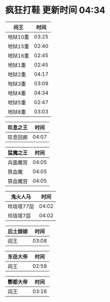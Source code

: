 # 疯狂打鞋 更新时间 04:34

| 间王   | 时间    |
|--------|-------|
| 地狱10重 | 03:25 |
| 地狱15重 | 02:40 |
| 地狱16重 | 02:45 |
| 地狱1重 | 02:45 |
| 地狱2重 | 04:17 |
| 地狱3重 | 03:09 |
| 地狱4重 | 04:34 |
| 地狱5重 | 02:47 |
| 地狱8重 | 03:03 |

| 叹息之王   | 时间    |
|--------|-------|
| 叹息回廊 | 04:07 |

| 猛魔之王   | 时间    |
|--------|-------|
| 兵面魔宫 | 04:05 |
| 铁血魔 | 04:05 |
| 铁血魔宫 | 04:05 |

| 鬼火人马   | 时间    |
|--------|-------|
| 玲珑塔77层 | 04:02 |
| 玲珑塔7层 | 04:02 |

| 后土娘娘   | 时间    |
|--------|-------|
| 阎王 | 03:08 |

| 东岳大帝   | 时间    |
|--------|-------|
| 阎王 | 02:59 |

| 酆都大帝   | 时间    |
|--------|-------|
| 阎王 | 03:16 |